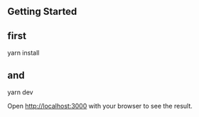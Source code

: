 ## Getting Started

## first

yarn install

## and

yarn dev

Open [http://localhost:3000](http://localhost:3000) with your browser to see the result.
